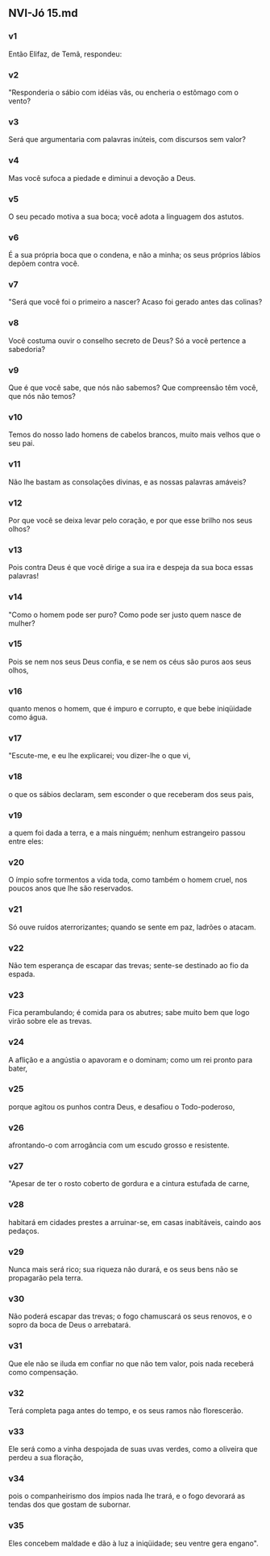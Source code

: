 ## NVI-Jó 15.md
### v1
 Então Elifaz, de Temã, respondeu:
### v2
 "Responderia o sábio com idéias vãs, ou encheria o estômago com o vento?
### v3
 Será que argumentaria com palavras inúteis, com discursos sem valor?
### v4
 Mas você sufoca a piedade e diminui a devoção a Deus.
### v5
 O seu pecado motiva a sua boca; você adota a linguagem dos astutos.
### v6
 É a sua própria boca que o condena, e não a minha; os seus próprios lábios depõem contra você.
### v7
 "Será que você foi o primeiro a nascer? Acaso foi gerado antes das colinas?
### v8
 Você costuma ouvir o conselho secreto de Deus? Só a você pertence a sabedoria?
### v9
 Que é que você sabe, que nós não sabemos? Que compreensão têm você, que nós não temos?
### v10
 Temos do nosso lado homens de cabelos brancos, muito mais velhos que o seu pai.
### v11
 Não lhe bastam as consolações divinas, e as nossas palavras amáveis?
### v12
 Por que você se deixa levar pelo coração, e por que esse brilho nos seus olhos?
### v13
 Pois contra Deus é que você dirige a sua ira e despeja da sua boca essas palavras!
### v14
 "Como o homem pode ser puro? Como pode ser justo quem nasce de mulher?
### v15
 Pois se nem nos seus Deus confia, e se nem os céus são puros aos seus olhos,
### v16
 quanto menos o homem, que é impuro e corrupto, e que bebe iniqüidade como água.
### v17
 "Escute-me, e eu lhe explicarei; vou dizer-lhe o que vi,
### v18
 o que os sábios declaram, sem esconder o que receberam dos seus pais,
### v19
 a quem foi dada a terra, e a mais ninguém; nenhum estrangeiro passou entre eles:
### v20
 O ímpio sofre tormentos a vida toda, como também o homem cruel, nos poucos anos que lhe são reservados.
### v21
 Só ouve ruídos aterrorizantes; quando se sente em paz, ladrões o atacam.
### v22
 Não tem esperança de escapar das trevas; sente-se destinado ao fio da espada.
### v23
 Fica perambulando; é comida para os abutres; sabe muito bem que logo virão sobre ele as trevas.
### v24
 A aflição e a angústia o apavoram e o dominam; como um rei pronto para bater,
### v25
 porque agitou os punhos contra Deus, e desafiou o Todo-poderoso,
### v26
 afrontando-o com arrogância com um escudo grosso e resistente.
### v27
 "Apesar de ter o rosto coberto de gordura e a cintura estufada de carne,
### v28
 habitará em cidades prestes a arruinar-se, em casas inabitáveis, caindo aos pedaços.
### v29
 Nunca mais será rico; sua riqueza não durará, e os seus bens não se propagarão pela terra.
### v30
 Não poderá escapar das trevas; o fogo chamuscará os seus renovos, e o sopro da boca de Deus o arrebatará.
### v31
 Que ele não se iluda em confiar no que não tem valor, pois nada receberá como compensação.
### v32
 Terá completa paga antes do tempo, e os seus ramos não florescerão.
### v33
 Ele será como a vinha despojada de suas uvas verdes, como a oliveira que perdeu a sua floração,
### v34
 pois o companheirismo dos ímpios nada lhe trará, e o fogo devorará as tendas dos que gostam de subornar.
### v35
 Eles concebem maldade e dão à luz a iniqüidade; seu ventre gera engano".
